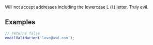 Will not accept addresses including the lowercase L (`l`) letter. Truly evil.

## Examples

~~~~JavaScript
// returns false
emailValidation('love@asd.com');
~~~~
